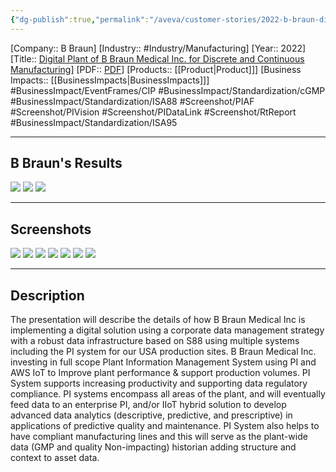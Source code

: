 ```yaml
---
{"dg-publish":true,"permalink":"/aveva/customer-stories/2022-b-braun-digital-plant-of-b-braun-medical-inc-for-discrete-and-continuous-manufacturing/"}
---
```


[Company:: B Braun]
[Industry:: #Industry/Manufacturing]
[Year:: 2022]
[Title:: [Digital Plant of B Braun Medical Inc. for Discrete and Continuous Manufacturing](https://resources.osisoft.com/presentations/digital-plant-of-b-braun-medical-inc--for-discrete-and-continuous-manufacturing/)]
[PDF:: [PDF](https://cdn.osisoft.com/osi/presentations/2022-AVEVA-San-Francisco/UC22NA-02MA70-BBraun-Pokharana-Digital-Plant-of-B-Braun-Medical-for-discrete.pdf)]
[Products:: [[Product\|Product]]]
[Business Impacts:: [[BusinessImpacts\|BusinessImpacts]]]
#BusinessImpact/EventFrames/CIP  #BusinessImpact/Standardization/cGMP #BusinessImpact/Standardization/ISA88  #Screenshot/PIAF #Screenshot/PIVision #Screenshot/PIDataLink #Screenshot/RtReport #BusinessImpact/Standardization/ISA95  

---
## B Braun's Results
![](https://i.imgur.com/NSWGNzS.png)
![](https://i.imgur.com/uJRX7ED.png)
![](https://i.imgur.com/gee2C9U.png)

---
## Screenshots
![](https://i.imgur.com/lcOblEo.png)
![](https://i.imgur.com/StkHnUM.png)
![](https://i.imgur.com/au1j74a.png)
![](https://i.imgur.com/JSrorNp.png)
![](https://i.imgur.com/PyWdEVj.png)
![](https://i.imgur.com/cHLjuoU.png)
![](https://i.imgur.com/UlapN6e.png)

---
## Description
The presentation will describe the details of how B Braun Medical Inc is implementing a digital solution using a corporate data management strategy with a robust data infrastructure based on S88 using multiple systems including the PI system for our USA production sites. B Braun Medical Inc. investing in full scope Plant Information Management System using PI and AWS IoT to Improve plant performance & support production volumes. PI System supports increasing productivity and supporting data regulatory compliance. PI systems encompass all areas of the plant, and will eventually feed data to an enterprise PI, and/or IIoT hybrid solution to develop advanced data analytics (descriptive, predictive, and prescriptive) in applications of predictive quality and maintenance. PI System also helps to have compliant manufacturing lines and this will serve as the plant-wide data (GMP and quality Non-impacting) historian adding structure and context to asset data.